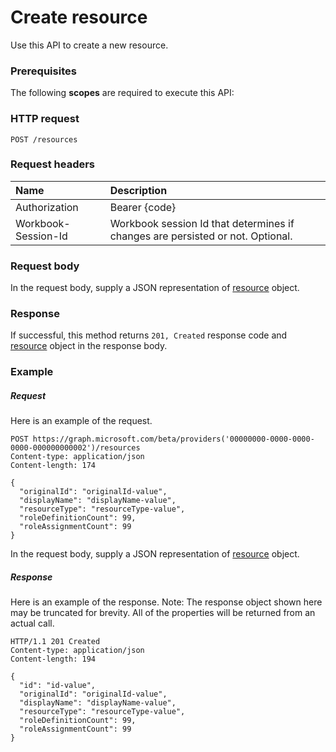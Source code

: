 # Create resource

Use this API to create a new resource.
### Prerequisites
The following **scopes** are required to execute this API: 
### HTTP request
<!-- { "blockType": "ignored" } -->
```http
POST /resources

```
### Request headers
| Name       | Description|
|:---------------|:----------|
| Authorization  | Bearer {code}|
| Workbook-Session-Id  | Workbook session Id that determines if changes are persisted or not. Optional.|

### Request body
In the request body, supply a JSON representation of [resource](../resources/resource.md) object.


### Response
If successful, this method returns `201, Created` response code and [resource](../resources/resource.md) object in the response body.

### Example
##### Request
Here is an example of the request.
<!-- {
  "blockType": "request",
  "name": "create_resource_from_resources"
}-->
```http
POST https://graph.microsoft.com/beta/providers('00000000-0000-0000-0000-000000000002')/resources
Content-type: application/json
Content-length: 174

{
  "originalId": "originalId-value",
  "displayName": "displayName-value",
  "resourceType": "resourceType-value",
  "roleDefinitionCount": 99,
  "roleAssignmentCount": 99
}
```
In the request body, supply a JSON representation of [resource](../resources/resource.md) object.
##### Response
Here is an example of the response. Note: The response object shown here may be truncated for brevity. All of the properties will be returned from an actual call.
<!-- {
  "blockType": "response",
  "truncated": true,
  "@odata.type": "microsoft.graph.resource"
} -->
```http
HTTP/1.1 201 Created
Content-type: application/json
Content-length: 194

{
  "id": "id-value",
  "originalId": "originalId-value",
  "displayName": "displayName-value",
  "resourceType": "resourceType-value",
  "roleDefinitionCount": 99,
  "roleAssignmentCount": 99
}
```

<!-- uuid: 8fcb5dbc-d5aa-4681-8e31-b001d5168d79
2015-10-25 14:57:30 UTC -->
<!-- {
  "type": "#page.annotation",
  "description": "Create resource",
  "keywords": "",
  "section": "documentation",
  "tocPath": ""
}-->